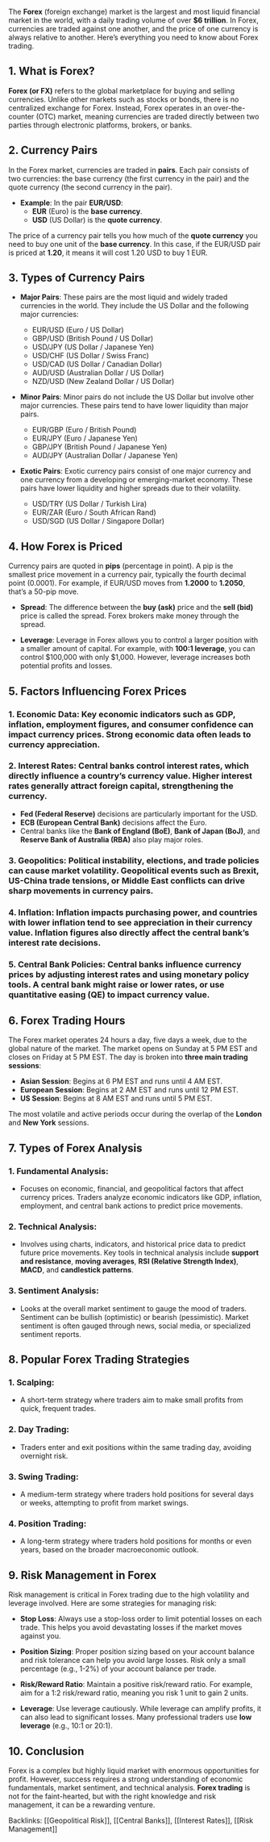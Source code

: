 The **Forex** (foreign exchange) market is the largest and most liquid financial market in the world, with a daily trading volume of over **$6 trillion**. In Forex, currencies are traded against one another, and the price of one currency is always relative to another. Here’s everything you need to know about Forex trading.

## 1. **What is Forex?**

**Forex (or FX)** refers to the global marketplace for buying and selling currencies. Unlike other markets such as stocks or bonds, there is no centralized exchange for Forex. Instead, Forex operates in an over-the-counter (OTC) market, meaning currencies are traded directly between two parties through electronic platforms, brokers, or banks.

## 2. **Currency Pairs**

In the Forex market, currencies are traded in **pairs**. Each pair consists of two currencies: the base currency (the first currency in the pair) and the quote currency (the second currency in the pair).

- **Example**: In the pair **EUR/USD**:
  - **EUR** (Euro) is the **base currency**.
  - **USD** (US Dollar) is the **quote currency**.

The price of a currency pair tells you how much of the **quote currency** you need to buy one unit of the **base currency**. In this case, if the EUR/USD pair is priced at **1.20**, it means it will cost 1.20 USD to buy 1 EUR.

## 3. **Types of Currency Pairs**

- **Major Pairs**: These pairs are the most liquid and widely traded currencies in the world. They include the US Dollar and the following major currencies:
  - EUR/USD (Euro / US Dollar)
  - GBP/USD (British Pound / US Dollar)
  - USD/JPY (US Dollar / Japanese Yen)
  - USD/CHF (US Dollar / Swiss Franc)
  - USD/CAD (US Dollar / Canadian Dollar)
  - AUD/USD (Australian Dollar / US Dollar)
  - NZD/USD (New Zealand Dollar / US Dollar)

- **Minor Pairs**: Minor pairs do not include the US Dollar but involve other major currencies. These pairs tend to have lower liquidity than major pairs.
  - EUR/GBP (Euro / British Pound)
  - EUR/JPY (Euro / Japanese Yen)
  - GBP/JPY (British Pound / Japanese Yen)
  - AUD/JPY (Australian Dollar / Japanese Yen)

- **Exotic Pairs**: Exotic currency pairs consist of one major currency and one currency from a developing or emerging-market economy. These pairs have lower liquidity and higher spreads due to their volatility.
  - USD/TRY (US Dollar / Turkish Lira)
  - EUR/ZAR (Euro / South African Rand)
  - USD/SGD (US Dollar / Singapore Dollar)

## 4. **How Forex is Priced**

Currency pairs are quoted in **pips** (percentage in point). A pip is the smallest price movement in a currency pair, typically the fourth decimal point (0.0001). For example, if EUR/USD moves from **1.2000** to **1.2050**, that’s a 50-pip move.

- **Spread**: The difference between the **buy (ask)** price and the **sell (bid)** price is called the spread. Forex brokers make money through the spread.

- **Leverage**: Leverage in Forex allows you to control a larger position with a smaller amount of capital. For example, with **100:1 leverage**, you can control $100,000 with only $1,000. However, leverage increases both potential profits and losses.

## 5. **Factors Influencing Forex Prices**

### 1. **Economic Data**: Key economic indicators such as **GDP**, **inflation**, **employment figures**, and **consumer confidence** can impact currency prices. Strong economic data often leads to currency appreciation.

### 2. **Interest Rates**: Central banks control interest rates, which directly influence a country’s currency value. Higher interest rates generally attract foreign capital, strengthening the currency.

- **Fed (Federal Reserve)** decisions are particularly important for the USD.
- **ECB (European Central Bank)** decisions affect the Euro.
- Central banks like the **Bank of England (BoE)**, **Bank of Japan (BoJ)**, and **Reserve Bank of Australia (RBA)** also play major roles.

### 3. **Geopolitics**: Political instability, elections, and trade policies can cause market volatility. Geopolitical events such as **Brexit**, **US-China trade tensions**, or **Middle East conflicts** can drive sharp movements in currency pairs. 

### 4. **Inflation**: Inflation impacts purchasing power, and countries with lower inflation tend to see appreciation in their currency value. Inflation figures also directly affect the central bank’s interest rate decisions.

### 5. **Central Bank Policies**: Central banks influence currency prices by adjusting **interest rates** and using **monetary policy tools**. A central bank might raise or lower rates, or use **quantitative easing** (QE) to impact currency value.

## 6. **Forex Trading Hours**

The Forex market operates 24 hours a day, five days a week, due to the global nature of the market. The market opens on Sunday at 5 PM EST and closes on Friday at 5 PM EST. The day is broken into **three main trading sessions**:

- **Asian Session**: Begins at 6 PM EST and runs until 4 AM EST.
- **European Session**: Begins at 2 AM EST and runs until 12 PM EST.
- **US Session**: Begins at 8 AM EST and runs until 5 PM EST.

The most volatile and active periods occur during the overlap of the **London** and **New York** sessions.

## 7. **Types of Forex Analysis**

### 1. **Fundamental Analysis**: 
   - Focuses on economic, financial, and geopolitical factors that affect currency prices. Traders analyze economic indicators like GDP, inflation, employment, and central bank actions to predict price movements.

### 2. **Technical Analysis**: 
   - Involves using charts, indicators, and historical price data to predict future price movements. Key tools in technical analysis include **support and resistance**, **moving averages**, **RSI (Relative Strength Index)**, **MACD**, and **candlestick patterns**.

### 3. **Sentiment Analysis**:
   - Looks at the overall market sentiment to gauge the mood of traders. Sentiment can be bullish (optimistic) or bearish (pessimistic). Market sentiment is often gauged through news, social media, or specialized sentiment reports.

## 8. **Popular Forex Trading Strategies**

### 1. **Scalping**:
   - A short-term strategy where traders aim to make small profits from quick, frequent trades.

### 2. **Day Trading**:
   - Traders enter and exit positions within the same trading day, avoiding overnight risk.

### 3. **Swing Trading**:
   - A medium-term strategy where traders hold positions for several days or weeks, attempting to profit from market swings.

### 4. **Position Trading**:
   - A long-term strategy where traders hold positions for months or even years, based on the broader macroeconomic outlook.

## 9. **Risk Management in Forex**

Risk management is critical in Forex trading due to the high volatility and leverage involved. Here are some strategies for managing risk:

- **Stop Loss**: Always use a stop-loss order to limit potential losses on each trade. This helps you avoid devastating losses if the market moves against you.
  
- **Position Sizing**: Proper position sizing based on your account balance and risk tolerance can help you avoid large losses. Risk only a small percentage (e.g., 1-2%) of your account balance per trade.

- **Risk/Reward Ratio**: Maintain a positive risk/reward ratio. For example, aim for a 1:2 risk/reward ratio, meaning you risk 1 unit to gain 2 units.

- **Leverage**: Use leverage cautiously. While leverage can amplify profits, it can also lead to significant losses. Many professional traders use **low leverage** (e.g., 10:1 or 20:1).

## 10. **Conclusion**

Forex is a complex but highly liquid market with enormous opportunities for profit. However, success requires a strong understanding of economic fundamentals, market sentiment, and technical analysis. **Forex trading** is not for the faint-hearted, but with the right knowledge and risk management, it can be a rewarding venture.


Backlinks: [[Geopolitical Risk]], [[Central Banks]], [[Interest Rates]], [[Risk Management]]